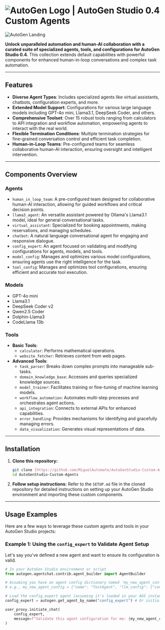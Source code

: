 # ![AutoGen Logo](https://microsoft.github.io/autogen/dev//_static/logo.svg) | AutoGen Studio 0.4 Custom Agents

![AutoGen Landing](https://media.githubusercontent.com/media/microsoft/autogen/main/autogen-landing.jpg)

**Unlock unparalleled automation and human-AI collaboration with a curated suite of specialized agents, tools, and configurations for AutoGen Studio 0.4.** This collection extends default capabilities with powerful components for enhanced human-in-loop conversations and complex task automation.

---

## Features

-   **Diverse Agent Types**: Includes specialized agents like virtual assistants, chatbots, configuration experts, and more.
-   **Extended Model Support**: Configurations for various large language models including GPT-4o mini, Llama3.1, DeepSeek Coder, and others.
-   **Comprehensive Toolset**: Over 15 robust tools ranging from calculators to API integration and workflow automation, empowering agents to interact with the real world.
-   **Flexible Termination Conditions**: Multiple termination strategies for fine-grained conversation control and efficient task completion.
-   **Human-in-Loop Teams**: Pre-configured teams for seamless collaborative human-AI interaction, ensuring oversight and intelligent intervention.

---

## Components Overview

### Agents
-   `human_in_loop_team`: A pre-configured team designed for collaborative human-AI interaction, allowing for guided workflows and critical decision points.
-   `llama3_agent`: An versatile assistant powered by Ollama's Llama3.1 model, ideal for general conversational tasks.
-   `virtual_assistant`: Specialized for booking appointments, making reservations, and managing schedules.
-   `chatbot`: A natural language conversational agent for engaging and responsive dialogue.
-   `config_expert`: An agent focused on validating and modifying configurations for agents, models, and tools.
-   `model_config`: Manages and optimizes various model configurations, ensuring agents use the right intelligence for the task.
-   `tool_config`: Manages and optimizes tool configurations, ensuring efficient and accurate tool execution.

### Models
-   GPT-4o mini
-   Llama3.1
-   DeepSeek Coder v2
-   Qwen2.5 Coder
-   Dolphin-Llama3
-   CodeLlama 13b

### Tools
-   **Basic Tools**:
    * `calculator`: Performs mathematical operations.
    * `website_fetcher`: Retrieves content from web pages.
-   **Advanced Tools**:
    * `task_parser`: Breaks down complex prompts into manageable sub-tasks.
    * `domain_knowledge_base`: Accesses and queries specialized knowledge sources.
    * `model_trainer`: Facilitates training or fine-tuning of machine learning models.
    * `workflow_automation`: Automates multi-step processes and orchestrates agent actions.
    * `api_integration`: Connects to external APIs for enhanced capabilities.
    * `error_handling`: Provides mechanisms for identifying and gracefully managing errors.
    * `data_visualization`: Generates visual representations of data.

---

## Installation

1.  **Clone this repository:**
    ```bash
    git clone [https://github.com/MiguelAutomate/AutoGenStudio-Custom-Agents.git](https://github.com/MiguelAutomate/AutoGenStudio-Custom-Agents.git)
    cd AutoGenStudio-Custom-Agents
    ```
2.  **Follow setup instructions:** Refer to the `SETUP.md` file in the cloned repository for detailed instructions on setting up your AutoGen Studio environment and importing these custom components.

---

## Usage Examples

Here are a few ways to leverage these custom agents and tools in your AutoGen Studio projects:

### Example 1: Using the `config_expert` to Validate Agent Setup

Let's say you've defined a new agent and want to ensure its configuration is valid.

```python
# In your AutoGen Studio environment or script
from autogen.agentchat.contrib.agent_builder import AgentBuilder

# Assuming you have an agent config dictionary named 'my_new_agent_config'
# e.g., my_new_agent_config = {"name": "TestAgent", "llm_config": {"config_list": [{"model": "gpt-4o-mini"}]}}

# Load the config_expert agent (assuming it's loaded in your AGS instance)
config_expert = autogen.get_agent_by_name("config_expert") # Or initialize directly if not loaded

user_proxy.initiate_chat(
    config_expert,
    message=f"Validate this agent configuration for me: {my_new_agent_config}"
)
